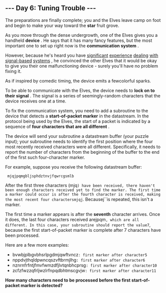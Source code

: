 ## --- Day 6: Tuning Trouble ---


The preparations are finally complete; you and the Elves leave camp on foot and begin to make your way toward the **star** fruit grove.


As you move through the dense undergrowth, one of the Elves gives you a handheld **device** . He says that it has many fancy features, but the most important one to set up right now is the **communication system** .


However, because he's heard you have [significant](/2016/day/6)  [experience](/2016/day/25)  [dealing](/2019/day/7)  [with](/2019/day/9)  [signal-based](/2019/day/16)  [systems](/2021/day/25) , he convinced the other Elves that it would be okay to give you their one malfunctioning device - surely you'll have no problem fixing it.


As if inspired by comedic timing, the device emits a fewcolorful sparks.


To be able to communicate with the Elves, the device needs to **lock on to their signal** . The signal is a series of seemingly-random characters that the device receives one at a time.


To fix the communication system, you need to add a subroutine to the device that detects a **start-of-packet marker** in the datastream. In the protocol being used by the Elves, the start of a packet is indicated by a sequence of **four characters that are all different** .


The device will send your subroutine a datastream buffer (your puzzle input); your subroutine needs to identify the first position where the four most recently received characters were all different. Specifically, it needs to report the number of characters from the beginning of the buffer to the end of the first such four-character marker.


For example, suppose you receive the following datastream buffer:


```
 mjqjpqmgbljsphdztnvjfqwrcgsmlb

```


After the first three characters (mjq``) have been received, there haven't been enough characters received yet to find the marker. The first time a marker could occur is after the fourth character is received, making the most recent four charactersmjqj``. Becausej``is repeated, this isn't a marker.


The first time a marker appears is after the **seventh** character arrives. Once it does, the last four characters received arejpqm``, which are all different. In this case, your subroutine should report the value7``, because the first start-of-packet marker is complete after 7 characters have been processed.


Here are a few more examples:


+ bvwbjplbgvbhsrlpgdmjqwftvncz``: first marker after character5``
+ nppdvjthqldpwncqszvftbrmjlhg``: first marker after character6``
+ nznrnfrfntjfmvfwmzdfjlvtqnbhcprsg``: first marker after character10``
+ zcfzfwzzqfrljwzlrfnpqdbhtmscgvjw``: first marker after character11``


 **How many characters need to be processed before the first start-of-packet marker is detected?** 


